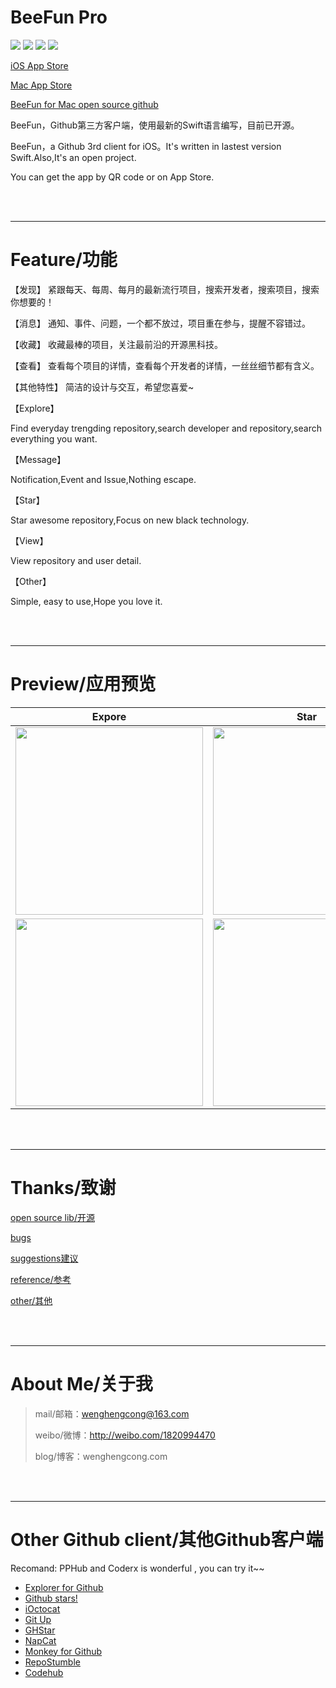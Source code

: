 # BeeFun Pro

[![](https://img.shields.io/badge/iOS-1.0.6-red.svg)](https://apps.apple.com/cn/app/beefun-pro/id1393808664?l=en)  [![](https://img.shields.io/badge/macOS-1.1.6-blue.svg)](https://apps.apple.com/cn/app/beefun/id1400043300?mt=12)    [![](https://img.shields.io/badge/swift-5.0-green.svg)](https://developer.apple.com/swift/)   [![](https://img.shields.io/badge/oepn_source-star-yellow.svg)](https://github.com/wenghengcong/BeeFun-Pro)

[iOS  App Store](https://apps.apple.com/cn/app/beefun-pro/id1393808664?l=en)

[Mac  App Store](https://apps.apple.com/cn/app/beefun/id1400043300?mt=12) 

[BeeFun for Mac open source github](https://github.com/wenghengcong/BeeFun-for-Mac)



BeeFun，Github第三方客户端，使用最新的Swift语言编写，目前已开源。

BeeFun，a Github 3rd client for iOS。It's written in lastest version Swift.Also,It's an open project.

You can get the app by QR code or on App Store.



<br />

<br />

***

# Feature/功能

【发现】
  紧跟每天、每周、每月的最新流行项目，搜索开发者，搜索项目，搜索你想要的！



【消息】
 通知、事件、问题，一个都不放过，项目重在参与，提醒不容错过。

【收藏】
  收藏最棒的项目，关注最前沿的开源黑科技。



【查看】
查看每个项目的详情，查看每个开发者的详情，一丝丝细节都有含义。



【其他特性】
 简洁的设计与交互，希望您喜爱~



【Explore】

Find everyday trengding repository,search developer and repository,search everything you want.



【Message】

Notification,Event and Issue,Nothing escape.



【Star】

Star awesome repository,Focus on new black technology.



【View】

View repository and user detail.



【Other】

Simple, easy to use,Hope you love it.



<br />

<br />

***

#  Preview/应用预览

Expore             | Star 
:-------------------------:|:-------------------------:
<img style="float: left; width:300px" src="https://is5-ssl.mzstatic.com/image/thumb/Purple123/v4/3e/09/af/3e09af01-e6b2-b3c4-aa8b-fe31f7e4c588/pr_source.png/690x0w.jpg">  | <img style="float: left; width:300px" src="https://is3-ssl.mzstatic.com/image/thumb/Purple113/v4/4e/55/b4/4e55b4b2-97f5-9ef9-67ef-7d244bd89d7e/pr_source.png/690x0w.jpg" > 
<img style="float: left; width:300px" src="https://is3-ssl.mzstatic.com/image/thumb/Purple113/v4/ef/f2/99/eff2993a-8243-925a-a5ca-9323764ec2e9/pr_source.png/690x0w.jpg" > | <img style="float: left; width:300px" src="https://is5-ssl.mzstatic.com/image/thumb/Purple113/v4/db/8a/12/db8a122f-22cb-a5b0-7697-64d45894a8b0/pr_source.png/690x0w.jpg" > 



<br />

<br />

***

# Thanks/致谢

 [open source lib/开源](https://github.com/wenghengcong/BeeFun-Pro/blob/developer/doc/opensource.md)

 [bugs](https://github.com/wenghengcong/BeeFun-Pro/blob/developer/doc/bugs.md)

 [suggestions建议](https://github.com/wenghengcong/BeeFun-Pro/blob/developer/doc/suggestion.md)

 [reference/参考](https://github.com/wenghengcong/BeeFun-Pro/blob/developer/doc/reference.md)

 [other/其他](https://github.com/wenghengcong/BeeFun-Pro/blob/developer/doc/other.md) 





<br />

<br />

------

# About Me/关于我

> mail/邮箱：wenghengcong@163.com
>
> 
>
> weibo/微博：http://weibo.com/1820994470
>
> 
>
> blog/博客：wenghengcong.com





<br />

<br />

***

# Other Github client/其他Github客户端

Recomand:   PPHub and Coderx is wonderful , you can try it~~

- [Explorer for Github](https://itunes.apple.com/cn/app/explorer-for-github/id1032918575?l=en&mt=8)
- [Github stars!](https://itunes.apple.com/cn/app/github-stars!-push-notifications/id856357021?l=en&mt=8)
- [iOctocat](https://itunes.apple.com/cn/app/ioctocat-mobile-client-for/id669642611?l=en&mt=8)
- [Git Up](https://itunes.apple.com/cn/app/git-up-whats-hot-on-github/id727039913?l=en&mt=8)
- [GHStar](https://itunes.apple.com/cn/app/ghstar-github-client-for-browsing/id928868242?l=en&mt=8)
- [NapCat](https://itunes.apple.com/cn/app/napcat-github-client-for-open/id606238223?l=en&mt=8)
- [Monkey for Github](https://itunes.apple.com/cn/app/monkey-for-github/id1003765407?l=en&mt=8)
- [RepoStumble](https://itunes.apple.com/cn/app/repostumble-discover-githubs/id761416981?l=en&mt=8)
- [Codehub](https://itunes.apple.com/cn/app/codehub-a-client-for-github/id707173885?l=en&mt=8)
